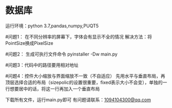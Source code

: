 # 数据库
运行环境：python 3.7,pandas,numpy,PUQT5

#问题1：
在不同分辨率的屏幕下，字体会有显示不全的情况
解决方法：将PointSize换成PixelSize

#问题2：
生成可执行文件命令
pyinstaller -Dw main.py

#问题3：代码中的路径要用相对地址

#问题4：控件大小缩放与界面缩放不一致（不自适应）
先用水平与垂直布局，再顶层选择合适的布局（sizepolic的设置很重要，fixed表示大小不会变），单独的一行想要居中的话，将这一行再加入一个垂直布局

下载所有文件，运行main.py即可
有问题请联系：1094104300@qq.com
